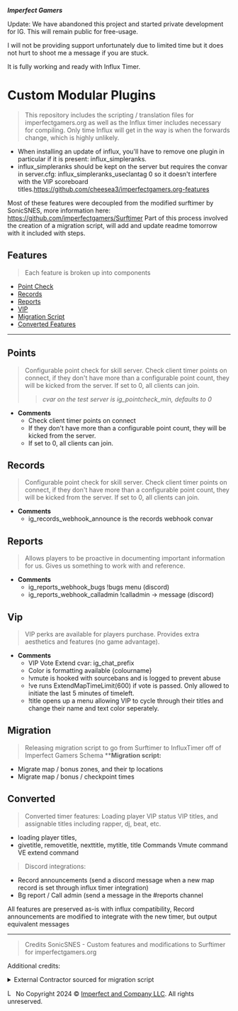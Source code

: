 ***Imperfect Gamers***


Update: We have abandoned this project and started private development for IG.
This will remain public for free-usage.

I will not be providing support unfortunately due to limited time but it does not hurt to shoot me a message if you are stuck.

It is fully working and ready with Influx Timer.


# Custom Modular Plugins
>This repository includes the scripting / translation files for imperfectgamers.org as well as the Influx timer includes necessary for compiling. Only time Influx will get in the way is when the forwards change, which is highly unlikely.
- When installing an update of influx, you'll have to remove one plugin in particular if it is present: influx_simpleranks.
- influx_simpleranks should be kept on the server but requires the convar in server.cfg: influx_simpleranks_useclantag 0 so it doesn't interfere with the VIP scoreboard titles.https://github.com/cheesea3/imperfectgamers.org-features

Most of these features were decoupled from the modified surftimer by SonicSNES, more information here: https://github.com/imperfectgamers/Surftimer
Part of this process involved the creation of a migration script, will add and update readme tomorrow with it included with steps.

## Features

> Each feature is broken up into components
- [Point Check](#points)
- [Records](#records)
- [Reports](#reports)
- [VIP](#vip)
- [Migration Script](#migration)
- [Converted Features](#converted)
---

## Points
> Configurable point check for skill server. Check client timer points on connect, if they don't have more than a configurable point count, they will be kicked from the server.  If set to 0, all clients can join.
>> *cvar on the test server is ig_pointcheck_min, defaults to 0*
- **Comments**
    - Check client timer points on connect
    - If they don't have more than a configurable point count, they will be kicked from the server. 
    - If set to 0, all clients can join.

## Records
> Configurable point check for skill server. Check client timer points on connect, if they don't have more than a configurable point count, they will be kicked from the server.  If set to 0, all clients can join.
- **Comments**
    - ig_records_webhook_announce is the records webhook convar
## Reports
> Allows players to be proactive in documenting important information for us. Gives us something to work with and reference.
- **Comments**   
    - ig_reports_webhook_bugs !bugs menu (discord)
    - ig_reports_webhook_calladmin !calladmin -> message (discord)
## Vip
> VIP perks are available for players purchase. Provides extra aesthetics and features (no game advantage).
- **Comments**
    - VIP Vote Extend cvar: ig_chat_prefix
    - Color is formatting available {colourname} 
    - !vmute is hooked with sourcebans and is logged to prevent abuse
    - !ve runs ExtendMapTimeLimit(600) if vote is passed. Only allowed to initiate the last 5 minutes of timeleft.
    - !title opens up a menu allowing VIP to cycle through their titles and change their name and text color seperately.
    

## Migration
>Releasing migration script to go from Surftimer to InfluxTimer off of Imperfect Gamers Schema
****Migration script:**
 - Migrate map / bonus zones, and their tp locations
 - Migrate map / bonus / checkpoint times

## Converted
>Converted timer features:
Loading player VIP status
>VIP titles, and assignable titles including rapper, dj, beat, etc.
 - loading player titles,
 - givetitle, removetitle, nexttitle, mytitle, title Commands
Vmute command
VE extend command

>Discord integrations:
- Record announcements (send a discord message when a new map record is set through influx timer integration)
- Bg report / Call admin (send a message in the #reports channel

All features are preserved as-is with influx compatibility,
Record announcements are modified to integrate with the new timer, but output equivalent messages

---
> Credits
SonicSNES - Custom features and modifications to Surftimer for imperfectgamers.org

Additional credits:
<details>
  <summary>External Contractor sourced for migration script</summary>
    
![Group 8](https://github.com/imperfectandcompany/IG-Features-4-Surftimer-2-Influx-Migration/assets/3193289/43756b8d-98d4-4c36-ba50-452652e573a8)
</details>

<a href="https://imperfectgamers.org"><img src="https://cdn.imperfectgamers.org/inc/assets/img/textlogo.png" width="15" height="15" title="Imperfect Gamers" alt="Logo"></a> No Copyright 2024 © <a href="https://imperfectandcompany.com" target="_blank">Imperfect and Company LLC</a>. All rights unreserved.
